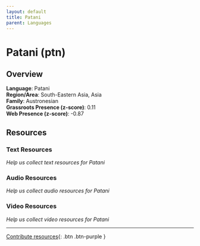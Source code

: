 ```yaml
---
layout: default
title: Patani
parent: Languages
---
```


# Patani (ptn)

## Overview

**Language**: Patani  
**Region/Area**: South-Eastern Asia, Asia  
**Family**: Austronesian  
**Grassroots Presence (z-score)**: 0.11  
**Web Presence (z-score)**: -0.87  

## Resources

### Text Resources
*Help us collect text resources for Patani*

### Audio Resources
*Help us collect audio resources for Patani*

### Video Resources
*Help us collect video resources for Patani*

---

[Contribute resources](https://forms.office.com/e/1SfLJx3u1r){: .btn .btn-purple }
